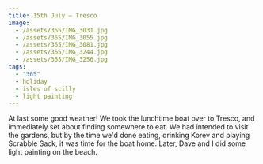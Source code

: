 ```yaml
---
title: 15th July — Tresco
image:
  - /assets/365/IMG_3031.jpg
  - /assets/365/IMG_3055.jpg
  - /assets/365/IMG_3081.jpg
  - /assets/365/IMG_3244.jpg
  - /assets/365/IMG_3256.jpg
tags:
  - "365"
  - holiday
  - isles of scilly
  - light painting
---
```

At last some good weather! We took the lunchtime boat over to Tresco, and immediately set about finding somewhere to eat. We had intended to visit the gardens, but by the time we'd done eating, drinking Korev and playing Scrabble Sack, it was time for the boat home. Later, Dave and I did some light painting on the beach.